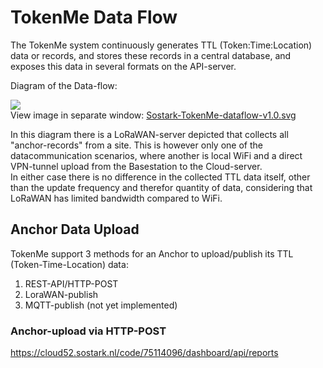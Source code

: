 # TokenMe Data Flow

The TokenMe system continuously generates <span class="mono">TTL</span> (Token:Time:Location) data or records, and stores these records in a central database, and exposes this data in several formats on the API-server.

Diagram of the Data-flow:

<img src="img/Sostark-TokenMe-dataflow-v1.0.svg" /> <br>
View image in separate window: <a href="./img/Sostark-TokenMe-dataflow-v1.0.svg" target="_blank">Sostark-TokenMe-dataflow-v1.0.svg</a>

In this diagram there is a LoRaWAN-server depicted that collects all "anchor-records" from a site. This is however only one of the datacommunication scenarios, where another is local WiFi and a direct VPN-tunnel upload from the Basestation to the Cloud-server. <br>
In either case there is no difference in the collected TTL data itself, other than the update frequency and therefor quantity of data, considering that LoRaWAN has limited bandwidth compared to WiFi.

## Anchor Data Upload

TokenMe support 3 methods for an Anchor to upload/publish its TTL (Token-Time-Location) data:

1. REST-API/HTTP-POST
2. LoraWAN-publish
3. MQTT-publish (not yet implemented)

### Anchor-upload via HTTP-POST

https://cloud52.sostark.nl/code/75114096/dashboard/api/reports
